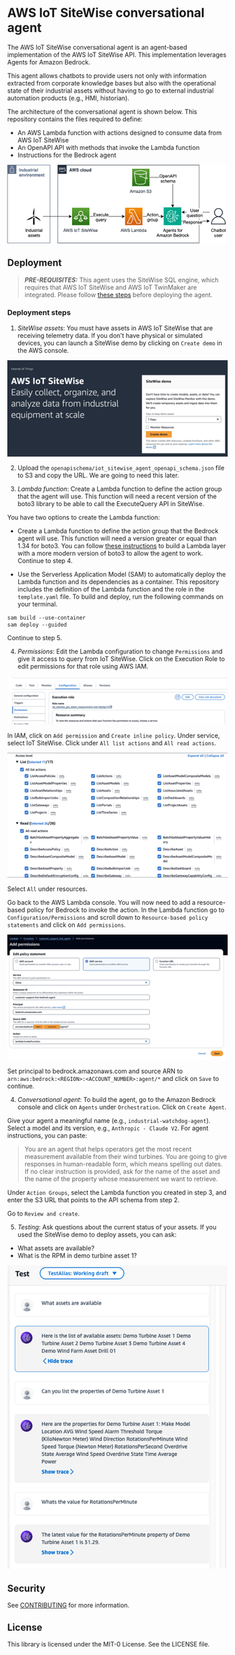 # AWS IoT SiteWise conversational agent

The AWS IoT SiteWise conversational agent is an agent-based implementation of the AWS IoT SiteWise API. This implementation leverages Agents for Amazon Bedrock.

This agent allows chatbots to provide users not only with information extracted from corporate knowledge bases but also with the operational state of their industrial assets without having to go to external industrial automation products (e.g., HMI, historian).

The architecture of the conversational agent is shown below. This repository contains the files required to define:

- An AWS Lambda function with actions designed to consume data from AWS IoT SiteWise
- An OpenAPI API with methods that invoke the Lambda function
- Instructions for the Bedrock agent

![AWS architecture](figs/iot-sitewise-bedrock.png)

## Deployment

> **_PRE-REQUISITES:_** This agent uses the SiteWise SQL engine, which requires that AWS IoT SiteWise and AWS IoT TwinMaker are integrated. Please follow [these steps](https://docs.aws.amazon.com/iot-sitewise/latest/userguide/integrate-tm.html) before deploying the agent.

### Deployment steps

1. _SiteWise assets_: You must have assets in AWS IoT SiteWise that are receiving telemetry data. If you don't have physical or simulated devices, you can launch a SiteWise demo by clicking on `Create demo` in the AWS console.

![Launch IoT SiteWise demo](figs/launch-sitewise-demo.png)

2. Upload the `openapischema/iot_sitewise_agent_openapi_schema.json` file to S3 and copy the URL. We are going to need this later.

3. _Lambda function_: Create a Lambda function to define the action group that the agent will use. This function will need a recent version of the boto3 library to be able to call the ExecuteQuery API in SiteWise.

You have two options to create the Lambda function: 

* Create a Lambda function to define the action group that the Bedrock agent will use. This function will need a version greater or equal than 1.34 for boto3. You can follow [these instructions](https://docs.aws.amazon.com/lambda/latest/dg/creating-deleting-layers.html) to build a Lambda layer with a more modern version of boto3 to allow the agent to work. Continue to step 4.

* Use the Serverless Application Model (SAM) to automatically deploy the Lambda function and its dependencies as a container. This repository includes the definition of the Lambda function and the role in the `template.yaml` file. To build and deploy, run the following commands on your terminal.

```
sam build --use-container
sam deploy --guided
```

Continue to step 5.

4. _Permissions_: Edit the Lambda configuration to change `Permissions` and give it access to query from IoT SiteWise. Click on the Execution Role to edit permissions for that role using AWS IAM.

![Lambda role](figs/lambda-role.png)

In IAM, click on `Add permission` and `Create inline policy`. Under service, select IoT SiteWise. Click under `All list actions` and `All read actions`.

![Allowed actions](figs/iam-all-list-all-read.png)

Select `All` under resources.

Go back to the AWS Lambda console. You will now need to add a resource-based policy for Bedrock to invoke the action. In the Lambda function go to `Configuration/Permissions` and scroll down to `Resource-based policy statements` and click on `Add permissions`.

![Bedrock permissions](figs/bedrock-add-permissions.jpeg)

Set principal to bedrock.amazonaws.com and source ARN to `arn:aws:bedrock:<REGION>:<ACCOUNT_NUMBER>:agent/*` and click on `Save` to continue.

4. _Conversational agent_: To build the agent, go to the Amazon Bedrock console and click on `Agents` under `Orchestration`. Click on `Create Agent`.

Give your agent a meaningful name (e.g., `industrial-watchdog-agent`). Select a model and its version, e.g., `Anthropic - Claude V2`. For agent instructions, you can paste:

> You are an agent that helps operators get the most recent measurement available from their wind turbines. You are going to give responses in human-readable form, which means spelling out dates. If no clear instruction is provided, ask for the name of the asset and the name of the property whose measurement we want to retrieve.

Under `Action Groups`, select the Lambda function you created in step 3, and enter the S3 URL that points to the API schema from step 2.

Go to `Review and create`.

5. _Testing_: Ask questions about the current status of your assets. If you used the SiteWise demo to deploy assets, you can ask:

- What assets are available?
- What is the RPM in demo turbine asset 1?

![Sample questions](figs/sample-questions.png)

## Security

See [CONTRIBUTING](CONTRIBUTING.md#security-issue-notifications) for more information.

## License

This library is licensed under the MIT-0 License. See the LICENSE file.